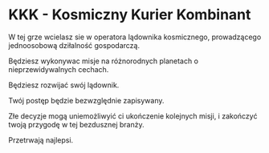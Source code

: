 # KKK - Kosmiczny Kurier Kombinant
W tej grze wcielasz sie w operatora lądownika kosmicznego, prowadzącego jednoosobową dziłalność gospodarczą.

Będziesz wykonywac misje na różnorodnych planetach o nieprzewidywalnych cechach.

Będziesz rozwijać swój lądownik.

Twój postęp będzie bezwzględnie zapisywany. 

Złe decyzje mogą uniemożliwyić ci ukończenie kolejnych misji, i zakończyć twoją przygodę w tej bezdusznej branży.

Przetrwają najlepsi.  
